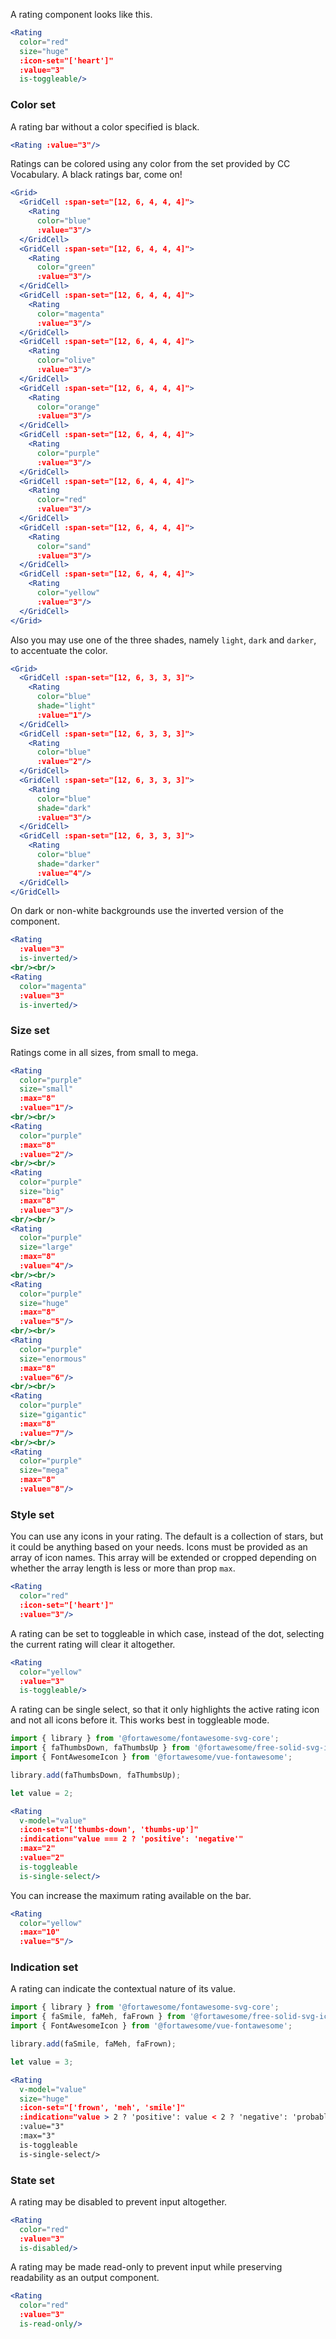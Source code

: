 A rating component looks like this.

```jsx
<Rating
  color="red"
  size="huge"
  :icon-set="['heart']"
  :value="3"
  is-toggleable/>
```

### Color set

A rating bar without a color specified is black.

```jsx
<Rating :value="3"/>
```

Ratings can be colored using any color from the set provided by CC Vocabulary.
A black ratings bar, come on!

```jsx
<Grid>
  <GridCell :span-set="[12, 6, 4, 4, 4]">
    <Rating
      color="blue"
      :value="3"/>
  </GridCell>
  <GridCell :span-set="[12, 6, 4, 4, 4]">
    <Rating
      color="green"
      :value="3"/>
  </GridCell>
  <GridCell :span-set="[12, 6, 4, 4, 4]">
    <Rating
      color="magenta"
      :value="3"/>
  </GridCell>
  <GridCell :span-set="[12, 6, 4, 4, 4]">
    <Rating
      color="olive"
      :value="3"/>
  </GridCell>
  <GridCell :span-set="[12, 6, 4, 4, 4]">
    <Rating
      color="orange"
      :value="3"/>
  </GridCell>
  <GridCell :span-set="[12, 6, 4, 4, 4]">
    <Rating
      color="purple"
      :value="3"/>
  </GridCell>
  <GridCell :span-set="[12, 6, 4, 4, 4]">
    <Rating
      color="red"
      :value="3"/>
  </GridCell>
  <GridCell :span-set="[12, 6, 4, 4, 4]">
    <Rating
      color="sand"
      :value="3"/>
  </GridCell>
  <GridCell :span-set="[12, 6, 4, 4, 4]">
    <Rating
      color="yellow"
      :value="3"/>
  </GridCell>
</Grid>
```

Also you may use one of the three shades, namely `light`, `dark` and `darker`, 
to accentuate the color.

```jsx
<Grid>
  <GridCell :span-set="[12, 6, 3, 3, 3]">
    <Rating
      color="blue"
      shade="light"
      :value="1"/>
  </GridCell>
  <GridCell :span-set="[12, 6, 3, 3, 3]">
    <Rating
      color="blue" 
      :value="2"/>
  </GridCell>
  <GridCell :span-set="[12, 6, 3, 3, 3]">
    <Rating
      color="blue"
      shade="dark"
      :value="3"/>
  </GridCell>
  <GridCell :span-set="[12, 6, 3, 3, 3]">
    <Rating
      color="blue"
      shade="darker"
      :value="4"/>
  </GridCell>
</GridCell>
```

On dark or non-white backgrounds use the inverted version of the component.

```jsx { "props": { "className": "dark-background" } }
<Rating
  :value="3"
  is-inverted/>
<br/><br/>
<Rating
  color="magenta"
  :value="3"
  is-inverted/>
```

### Size set

Ratings come in all sizes, from small to mega.

```jsx { "props": { "className": "contain-content" } }
<Rating
  color="purple"
  size="small"
  :max="8"
  :value="1"/>
<br/><br/>
<Rating
  color="purple"
  :max="8"
  :value="2"/>
<br/><br/>
<Rating
  color="purple"
  size="big"
  :max="8"
  :value="3"/>
<br/><br/>
<Rating
  color="purple"
  size="large"
  :max="8"
  :value="4"/>
<br/><br/>
<Rating
  color="purple"
  size="huge"
  :max="8"
  :value="5"/>
<br/><br/>
<Rating
  color="purple"
  size="enormous"
  :max="8"
  :value="6"/>
<br/><br/>
<Rating
  color="purple"
  size="gigantic"
  :max="8"
  :value="7"/>
<br/><br/>
<Rating
  color="purple"
  size="mega"
  :max="8"
  :value="8"/>
```

### Style set

You can use any icons in your rating. The default is a collection of stars, but 
it could be anything based on your needs. Icons must be provided as an array of 
icon names. This array will be extended or cropped depending on whether the
array length is less or more than prop `max`.

```jsx
<Rating
  color="red"
  :icon-set="['heart']"
  :value="3"/>
```

A rating can be set to toggleable in which case, instead of the dot, selecting
the current rating will clear it altogether.

```jsx
<Rating
  color="yellow"
  :value="3"
  is-toggleable/>
```

A rating can be single select, so that it only highlights the active rating icon
and not all icons before it. This works best in toggleable mode.

```jsx
import { library } from '@fortawesome/fontawesome-svg-core';
import { faThumbsDown, faThumbsUp } from '@fortawesome/free-solid-svg-icons';
import { FontAwesomeIcon } from '@fortawesome/vue-fontawesome';

library.add(faThumbsDown, faThumbsUp);

let value = 2;

<Rating
  v-model="value"
  :icon-set="['thumbs-down', 'thumbs-up']"
  :indication="value === 2 ? 'positive': 'negative'"
  :max="2"
  :value="2"
  is-toggleable
  is-single-select/>
```

You can increase the maximum rating available on the bar.

```jsx
<Rating
  color="yellow"
  :max="10"
  :value="5"/>
```

### Indication set

A rating can indicate the contextual nature of its value.

```jsx
import { library } from '@fortawesome/fontawesome-svg-core';
import { faSmile, faMeh, faFrown } from '@fortawesome/free-solid-svg-icons';
import { FontAwesomeIcon } from '@fortawesome/vue-fontawesome';

library.add(faSmile, faMeh, faFrown);

let value = 3;

<Rating
  v-model="value"
  size="huge"
  :icon-set="['frown', 'meh', 'smile']"
  :indication="value > 2 ? 'positive': value < 2 ? 'negative': 'probably'"
  :value="3"
  :max="3"
  is-toggleable
  is-single-select/>
```

### State set

A rating may be disabled to prevent input altogether.

```jsx
<Rating
  color="red"
  :value="3"
  is-disabled/>
```

A rating may be made read-only to prevent input while preserving readability as
an output component.

```jsx
<Rating
  color="red"
  :value="3"
  is-read-only/>
```
